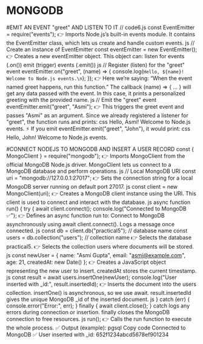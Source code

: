 # MONGODB
#EMIT AN EVENT "greet" AND LISTEN TO IT
// code6.js
const EventEmitter = require("events");
👉 Imports Node.js’s built-in events module.
It contains the EventEmitter class, which lets us create and handle custom events.
js
// Create an instance of EventEmitter
const eventEmitter = new EventEmitter();
👉 Creates a new eventEmitter object.
This object can:
listen for events (.on())
emit (trigger) events (.emit())
js
// Register (listen) for the "greet" event
eventEmitter.on("greet", (name) => {
  console.log(`Hello, ${name}! Welcome to Node.js events.\n`);
});
👉 Here we’re saying:
“When the event named greet happens, run this function.”
The callback (name) => { ... } will get any data passed with the event.
In this case, it prints a personalized greeting with the provided name.
js
// Emit the "greet" event
eventEmitter.emit("greet", "Asmi");
👉 This triggers the greet event and passes "Asmi" as an argument.
Since we already registered a listener for "greet", the function runs and prints:
css
Hello, Asmi! Welcome to Node.js events.
⚡ If you emit eventEmitter.emit("greet", "John"), it would print:
css
Hello, John! Welcome to Node.js events.

#CONNECT NODEJS TO MONGODB AND INSERT A USER RECORD
const { MongoClient } = require("mongodb");
👉 Imports MongoClient from the official MongoDB Node.js driver.
MongoClient lets us connect to a MongoDB database and perform operations.
js
// Local MongoDB URI
const uri = "mongodb://127.0.0.1:27017";
👉 Sets the connection string for a local MongoDB server running on default port 27017.
js
const client = new MongoClient(uri);
👉 Creates a MongoDB client instance using the URI.
This client is used to connect and interact with the database.
js
async function run() {
  try {
    await client.connect();
    console.log("Connected to MongoDB ✅");
👉 Defines an async function run to:
Connect to MongoDB asynchronously using await client.connect().
Logs a message once connected.
js
    const db = client.db("practical5"); // database name
    const users = db.collection("users"); // collection name
👉 Selects the database practical5.
👉 Selects the collection users where documents will be stored.
js
    const newUser = {
      name: "Asmi Gupta",
      email: "asmi@example.com",
      age: 21,
      createdAt: new Date()
    };
👉 Creates a JavaScript object representing the new user to insert.
createdAt stores the current timestamp.
js
    const result = await users.insertOne(newUser);
    console.log("User inserted with _id:", result.insertedId);
👉 Inserts the document into the users collection.
insertOne() is asynchronous, so we use await.
result.insertedId gives the unique MongoDB _id of the inserted document.
js
  } catch (err) {
    console.error("Error:", err);
  } finally {
    await client.close();
  }
catch logs any errors during connection or insertion.
finally closes the MongoDB connection to free resources.
js
run();
👉 Calls the run function to execute the whole process.
✅ Output (example):
pgsql
Copy code
Connected to MongoDB ✅
User inserted with _id: 652f1234abcd5678ef901234

